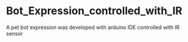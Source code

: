 # Bot_Expression_controlled_with_IR
A pet bot expression was developed with arduino IDE controlled with IR sensor

